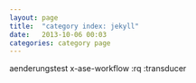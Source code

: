 ```yaml
---
layout: page
title:  "category index: jekyll"
date:   2013-10-06 00:03
categories: category page
---
```

aenderungstest x-ase-workflow
:rq :transducer
